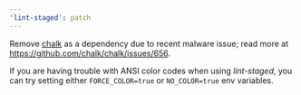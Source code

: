```yaml
---
'lint-staged': patch
---
```


Remove [chalk](https://github.com/chalk/chalk) as a dependency due to recent malware issue; read more at https://github.com/chalk/chalk/issues/656.

If you are having trouble with ANSI color codes when using _lint-staged_, you can try setting either `FORCE_COLOR=true` or `NO_COLOR=true` env variables.
